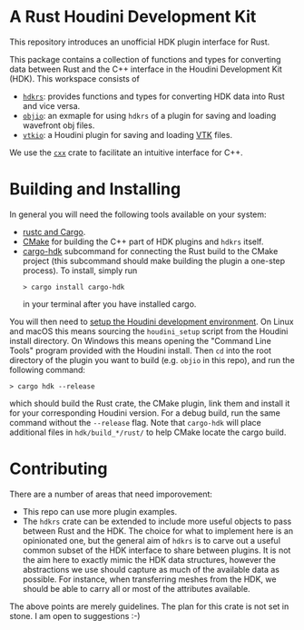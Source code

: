 # A Rust Houdini Development Kit

This repository introduces an unofficial HDK plugin interface for Rust.

This package contains a collection of functions and types for converting data between Rust and the
C++ interface in the Houdini Development Kit (HDK). This workspace consists of
 - [`hdkrs`](hdkrs): provides functions and types for converting HDK data into Rust and vice versa.
 - [`objio`](objio): an exmaple for using `hdkrs` of a plugin for saving and loading wavefront obj files.
 - [`vtkio`](vtkio): a Houdini plugin for saving and loading [VTK](https://vtk.org) files.

We use the [`cxx`](https://cxx.rs/) crate to facilitate an intuitive interface for C++.


# Building and Installing

In general you will need the following tools available on your system:
- [rustc and Cargo](https://www.rust-lang.org/learn/get-started).
- [CMake](https://cmake.org/) for building the C++ part of HDK plugins and `hdkrs` itself.
- [cargo-hdk](https://crates.io/crates/cargo-hdk) subcommand for connecting the Rust build to the
  CMake project (this subcommand should make building the plugin a one-step process). To install,
  simply run
  ```
  > cargo install cargo-hdk
  ```
  in your terminal after you have installed cargo.

You will then need to [setup the Houdini development
environment](https://www.sidefx.com/docs/hdk/_h_d_k__intro__getting_started.html). On Linux and macOS this means sourcing the `houdini_setup` script from the Houdini install directory. On Windows this means opening the "Command Line Tools" program provided with the Houdini install.
Then `cd` into the root directory of the plugin you want to build (e.g. `objio` in this repo), and run the following command:
```
> cargo hdk --release
```
which should build the Rust crate, the CMake plugin, link them and install it for your corresponding Houdini version.
For a debug build, run the same command without the `--release` flag.
Note that `cargo-hdk` will place additional files in `hdk/build_*/rust/` to help CMake locate the cargo build.

# Contributing

There are a number of areas that need imporovement:
 - This repo can use more plugin examples.
 - The `hdkrs` crate can be extended to include more useful objects to pass between Rust and the HDK. The choice for what to implement here is an opinionated one, but the general aim of `hdkrs` is to carve out a useful common subset of the HDK interface to share between plugins.
   It is not the aim here to exactly mimic the HDK data structures, however the abstractions we use should capture as much of the available data as possible. For instance, when transferring meshes from the HDK, we should be able to carry all or most of the attributes available.

The above points are merely guidelines. The plan for this crate is not set in stone. I am open to suggestions :-)
